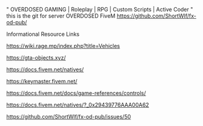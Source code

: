 " OVERDOSED GAMING | Roleplay | RPG | Custom Scripts | Active Coder "
this is the git for server OVERDOSED FiveM
https://github.com/ShortWlf/fx-od-pub/

Informational Resource Links

https://wiki.rage.mp/index.php?title=Vehicles

https://gta-objects.xyz/

https://docs.fivem.net/natives/

https://keymaster.fivem.net/

https://docs.fivem.net/docs/game-references/controls/

https://docs.fivem.net/natives/?_0x29439776AAA00A62

https://github.com/ShortWlf/fx-od-pub/issues/50
